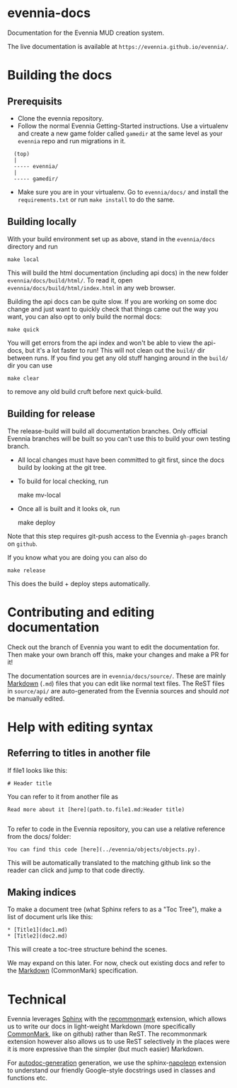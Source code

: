 # evennia-docs
Documentation for the Evennia MUD creation system.

The live documentation is available at `https://evennia.github.io/evennia/`.

# Building the docs

## Prerequisits

- Clone the evennia repository.
- Follow the normal Evennia Getting-Started instructions. Use a virtualenv and create
a new game folder called `gamedir` at the same level as your `evennia` repo and run migrations in it.

```
  (top)
  |
  ----- evennia/
  |
  ----- gamedir/
```

- Make sure you are in your virtualenv. Go to `evennia/docs/` and install the
`requirements.txt` or run `make install` to do the same.


## Building locally

With your build environment set up as above, stand in the `evennia/docs` directory and run

    make local

This will build the html documentation (including api docs) in the new folder
`evennia/docs/build/html/`. To read it, open `evennia/docs/build/html/index.html` in any web browser.

Building the api docs can be quite slow. If you are working on some doc change
and just want to quickly check that things came out the way you want, you can
also opt to only build the normal docs:

    make quick

You will get errors from the api index and won't be able to view the api-docs, but it's
a lot faster to run! This will not clean out the `build/` dir between runs. If you
find you get any old stuff hanging around in the
`build/` dir you can use

    make clear

to remove any old build cruft before next quick-build.


## Building for release

The release-build will build all documentation branches. Only official Evennia
branches will be built so you can't use this to build your own testing branch.

- All local changes must have been committed to git first, since the docs build
by looking at the git tree.
- To build for local checking, run

    make mv-local

- Once all is built and it looks ok, run

    make deploy

Note that this step requires git-push access to the Evennia `gh-pages` branch on `github`.

If you know what you are doing you can also do

    make release

This does the build + deploy steps automatically.


# Contributing and editing documentation

Check out the branch of Evennia you want to edit the documentation for. Then make your own
branch off this, make your changes and make a PR for it!

The documentation sources are in `evennia/docs/source/`. These are mainly
[Markdown][commonmark] (`.md`) files that you can edit like normal text files.
The ReST files in `source/api/` are auto-generated from the Evennia sources and
should _not_ be manually edited.


# Help with editing syntax

## Referring to titles in another file


If file1 looks like this:

```
# Header title

```
You can refer to it from another file as

```
Read more about it [here](path.to.file1.md:Header title)


```

To refer to code in the Evennia repository, you can use a relative reference from the docs/ folder:

```
You can find this code [here](../evennia/objects/objects.py).

```

This will be automatically translated to the matching github link so the reader can click and jump to that code directly.


## Making indices

To make a document tree (what Sphinx refers to as a "Toc Tree"), make a list of document urls like this:

```
* [Title1](doc1.md)
* [Title2](doc2.md)

```

This will create a toc-tree structure behind the scenes.



We may expand on this later. For now, check out existing docs and refer to the
[Markdown][commonmark] (CommonMark) specification.

# Technical

Evennia leverages [Sphinx][sphinx] with the [recommonmark][recommonmark] extension, which allows us to write our
docs in light-weight Markdown (more specifically [CommonMark][commonmark], like on github) rather than ReST.
The recommonmark extension however also allows us to use ReST selectively in the places were it is more
expressive than the simpler (but much easier) Markdown.

For [autodoc-generation][sphinx-autodoc] generation, we use the sphinx-[napoleon][sphinx-napoleon] extension
to understand our friendly Google-style docstrings used in classes and functions etc.


[sphinx]: https://www.sphinx-doc.org/en/master/
[recommonmark]: https://recommonmark.readthedocs.io/en/latest/index.html
[commonmark]: https://spec.commonmark.org/current/
[sphinx-autodoc]: http://www.sphinx-doc.org/en/master/usage/extensions/autodoc.html#module-sphinx.ext.autodoc
[sphinx-napoleon]: http://www.sphinx-doc.org/en/master/usage/extensions/napoleon.html
